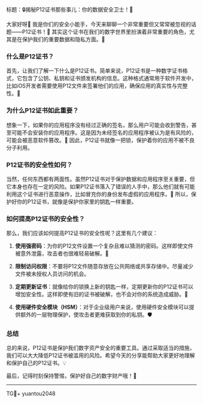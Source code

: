标题：🔒揭秘P12证书那些事儿：你的数据安全卫士！🚀

大家好呀👋 我是你们的安全小能手，今天来聊聊一个非常重要但又常常被忽视的话题——P12证书！🔐 其实这个证书在我们的数字世界里扮演着非常重要的角色，尤其是在保护我们的重要数据和隐私方面。🌟

### 什么是P12证书？

首先，让我们了解一下什么是P12证书。简单来说，P12证书是一种数字证书格式，它包含了公钥、私钥和证书颁发机构的信息。这种格式通常用于软件开发中，比如iOS开发者需要使用P12文件来签署他们的应用，确保应用的真实性与完整性。📱

### 为什么P12证书如此重要？

想象一下，如果你的应用程序没有经过正确的签名，那么用户可能会收到警告，甚至可能不会安装你的应用程序。这是因为未经签名的应用程序被认为是有风险的，可能会被恶意软件篡改。🚫 因此，P12证书就像一把锁，保护着你的应用不被不良分子利用。

### P12证书的安全性如何？

当然，任何东西都有两面性。虽然P12证书对于保护数据和应用程序至关重要，但它本身也存在一定的风险。如果P12证书落入了错误的人手中，那么他们就有可能利用这个证书进行恶意操作，比如冒充你的身份发布虚假的应用程序。🚨 所以，保护好你的P12证书，就像是保护你家里的钥匙一样重要。

### 如何提高P12证书的安全性？

那么，我们应该如何提高P12证书的安全性呢？这里有几个建议：

1. **使用强密码**：为你的P12文件设置一个复杂且难以猜测的密码。这样即使文件被意外泄露，攻击者也很难轻易破解。🔑
   
2. **限制访问权限**：不要将P12文件随意存放在公共网络或共享存储中。尽量减少文件被未授权人员访问的机会。
   
3. **定期更新证书**：就像给你的锁换上新的钥匙一样，定期更新你的P12证书可以增加安全性。这样即使有旧的证书被破解，也不会对你的系统造成威胁。🔄

4. **使用硬件安全模块（HSM）**：对于企业级用户来说，使用硬件安全模块可以提供额外的一层物理保护，使攻击者更难获取到你的私钥。🛡️

### 总结

总的来说，P12证书是保护我们数字资产安全的重要工具。通过采取适当的措施，我们可以大大降低P12证书被滥用的风险。希望今天的分享能帮助大家更好地理解和保护自己的P12证书。💡

最后，记得时刻保持警惕，保护好自己的数字财产哦！💼

---

TG💪+ yuantou2048